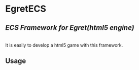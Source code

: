 # EgretECS
*ECS Framework for Egret(html5 engine)*
----
<br>It is easily to develop a html5 game with this framework.</br>


## Usage
